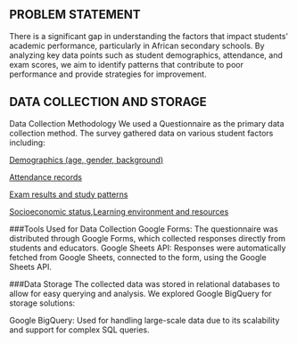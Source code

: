 ## PROBLEM STATEMENT
There is a significant gap in understanding the factors that impact students' academic performance, particularly in African secondary schools.
By analyzing key data points such as student demographics, attendance, and exam scores, we aim to identify patterns that contribute to poor performance and provide strategies for improvement.

## DATA COLLECTION AND STORAGE
Data Collection Methodology
We used a Questionnaire as the primary data collection method. The survey gathered data on various student factors including:

[Demographics (age, gender, background)](https://forms.gle/g4MAJrnQBRzuC4VC6)

[Attendance records](https://forms.gle/Ds8E7own3QyGCxRv9)

[Exam results and study patterns](https://forms.gle/Ly9MEAfZvVkm6Amc8)

[Socioeconomic status,Learning environment and resources](https://forms.gle/iQ3k18PgESB5zfMf8)

###Tools Used for Data Collection
Google Forms: The questionnaire was distributed through Google Forms, which collected responses directly from students and educators.
Google Sheets API: Responses were automatically fetched from Google Sheets, connected to the form, using the Google Sheets API.

###Data Storage
The collected data was stored in relational databases to allow for easy querying and analysis. We explored Google BigQuery for  storage solutions:

Google BigQuery: Used for handling large-scale data due to its scalability and support for complex SQL queries.
